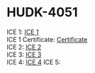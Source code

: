# HUDK-4051
ICE 1: [ICE 1](https://github.com/WuRebecca/HUDK-4051/blob/main/22%20Spring%20ICE%201.ipynb)  
ICE 1 Certificate: [Certificate](https://github.com/WuRebecca/HUDK-4051/blob/main/ICE%201%20Certificate.pdf)  
ICE 2: [ICE 2](https://github.com/WuRebecca/HUDK-4051/blob/main/22%20Spring%20ICE%202.ipynb)  
ICE 3: [ICE 3](https://github.com/WuRebecca/HUDK-4051/blob/main/22%20Spring%20ICE%203.ipynb)  
ICE 4: [ICE 4](https://github.com/WuRebecca/HUDK-4051/blob/main/22%20Spring%20ICE%204.ipynb)
ICE 5:
